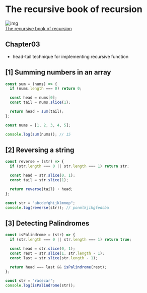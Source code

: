 # The recursive book of recursion

![img](https://encrypted-tbn3.gstatic.com/images?q=tbn:ANd9GcRgGoYDRsJXoytnavqvdriskhmIzXVON5kNuzv1sOC-T56NE0qX) <br />
[The recursive book of recursion](https://www.amazon.com/Recursive-Book-Recursion-Interview-Javascript/dp/1718502028)

## Chapter03

- head-tail technique for implementing recursive function

## [1] Summing numbers in an array

```javascript
const sum = (nums) => {
  if (nums.length === 0) return 0;

  const head = nums[0];
  const tail = nums.slice(1);

  return head + sum(tail);
};

const nums = [1, 2, 3, 4, 5];

console.log(sum(nums)); // 15
```

## [2] Reversing a string

```javascript
const reverse = (str) => {
  if (str.length === 0 || str.length === 1) return str;

  const head = str.slice(0, 1);
  const tail = str.slice(1);

  return reverse(tail) + head;
};

const str = "abcdefghijklmnop";
console.log(reverse(str)); // ponmlkjihgfedcba
```

## [3] Detecting Palindromes

```javascript
const isPalindrome = (str) => {
  if (str.length === 0 || str.length === 1) return true;

  const head = str.slice(0, 1);
  const rest = str.slice(1, str.length - 1);
  const last = str.slice(str.length - 1);

  return head === last && isPalindrome(rest);
};

const str = "racecar";
console.log(isPalindrome(str));
```
